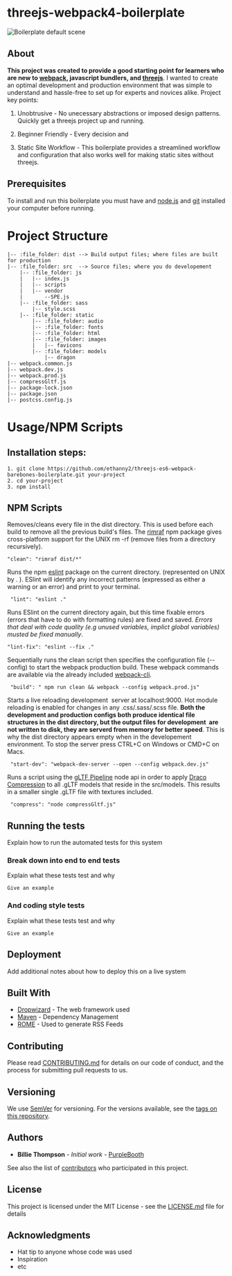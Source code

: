 # threejs-webpack4-boilerplate

![Boilerplate default scene](https://i.imgur.com/zEYnIWY.png)

## About

**This project was created to provide a good starting point for learners who are new to [webpack](https://webpack.js.org/), javascript bundlers, and
[threejs](https://threejs.org/)**. I wanted to create an optimal development and production environment that was simple to understand and hassle-free to set up for experts and novices alike. Project key points:

1. Unobtrusive - No unecessary abstractions or imposed design patterns. Quickly get a threejs project up and running.
   
2. Beginner Friendly - Every decision and

3. Static Site Workflow -  This boilerplate provides a streamlined workflow and configuration that also works well for making static sites without threejs.

## Prerequisites

To install and run this boilerplate you must have and [node.js](https://nodejs.org/) and  [git](https://git-scm.com/) installed your computer before running.

# Project Structure
```
|-- :file_folder: dist --> Build output files; where files are built for production
|-- :file_folder: src  --> Source files; where you do developement
    |-- :file_folder: js
    |   |-- index.js
    |   |-- scripts
    |   |-- vendor
    |       --SPE.js
    |-- :file_folder: sass
        |-- style.scss
    |-- :file_folder: static
        |-- :file_folder: audio
        |-- :file_folder: fonts
        |-- :file_folder: html
        |-- :file_folder: images
        |   |-- favicons
        |-- :file_folder: models
            |-- dragon
|-- webpack.common.js
|-- webpack.dev.js
|-- webpack.prod.js
|-- compressGltf.js
|-- package-lock.json
|-- package.json
|-- postcss.config.js
```

# Usage/NPM Scripts
## Installation steps:
```
1. git clone https://github.com/ethanny2/threejs-es6-webpack-barebones-boilerplate.git your-project 
2. cd your-project 
3. npm install
```

## NPM Scripts
Removes/cleans every file in the dist directory. This is used before each build to remove all the previous build's files. The [rimraf](https://www.npmjs.com/package/rimraf) npm package gives cross-platform support for the UNIX rm -rf (remove files from a directory recursively).
```
"clean": "rimraf dist/*"
```
Runs the npm [eslint](https://www.npmjs.com/package/eslint) package on the current directory. (represented on UNIX by . ). ESlint will identify any incorrect patterns (expressed as either a warning or an error) and print to your terminal.

```
 "lint": "eslint ."
```
Runs ESlint on the current directory again, but this time fixable errors (errors that have to do with formatting rules) are fixed and saved. _Errors that deal with code quality (e.g unused variables, implict global variables) musted be fixed manually_.
```
"lint-fix": "eslint --fix ."
```
Sequentially runs the clean script then specifies the configuration file (--config) to start the webpack production build. These webpack commands are available via the already included [webpack-cli](https://github.com/webpack/webpack-cli).

```
 "build": " npm run clean && webpack --config webpack.prod.js"
```
Starts a live reloading development  server at localhost:9000. Hot module reloading is enabled for changes in any .css/.sass/.scss file. __Both the development and production configs both produce identical file structures in the dist directory, but the output files for development  are not written to disk, they are serverd from memory for better speed__. This is why the dist directory appears empty when in the developement environment.
To stop the server press CTRL+C on Windows or CMD+C on Macs.
```
 "start-dev": "webpack-dev-server --open --config webpack.dev.js"
```
Runs a script using the [gLTF Pipeline](https://github.com/AnalyticalGraphicsInc/gltf-pipeline) node api in order to apply  [Draco Compression](https://google.github.io/draco/) to all .gLTF models that reside in the src/models. This results in a smaller single .gLTF file with textures included.
```
 "compress": "node compressGltf.js"
```

## Running the tests

Explain how to run the automated tests for this system

### Break down into end to end tests

Explain what these tests test and why

```
Give an example
```

### And coding style tests

Explain what these tests test and why

```
Give an example
```

## Deployment

Add additional notes about how to deploy this on a live system

## Built With

- [Dropwizard](http://www.dropwizard.io/1.0.2/docs/) - The web framework used
- [Maven](https://maven.apache.org/) - Dependency Management
- [ROME](https://rometools.github.io/rome/) - Used to generate RSS Feeds

## Contributing

Please read [CONTRIBUTING.md](https://gist.github.com/PurpleBooth/b24679402957c63ec426) for details on our code of conduct, and the process for submitting pull requests to us.

## Versioning

We use [SemVer](http://semver.org/) for versioning. For the versions available, see the [tags on this repository](https://github.com/your/project/tags).

## Authors

- **Billie Thompson** - _Initial work_ - [PurpleBooth](https://github.com/PurpleBooth)

See also the list of [contributors](https://github.com/your/project/contributors) who participated in this project.

## License

This project is licensed under the MIT License - see the [LICENSE.md](LICENSE.md) file for details

## Acknowledgments

- Hat tip to anyone whose code was used
- Inspiration
- etc
